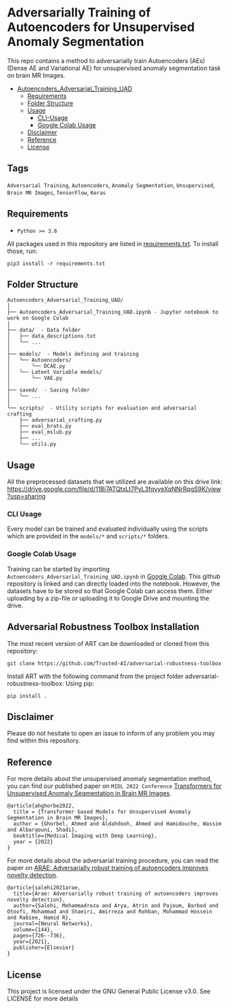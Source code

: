 # Adversarially Training of Autoencoders for Unsupervised Anomaly Segmentation 

This repo contains a method to adversarially train Autoencoders (AEs) (Dense AE and Variational AE) for unsupervised anomaly segmentation task on brain MR Images.

* [Autoencoders_Adversarial_Training_UAD](#Autoencoders_Adversarial_Training_UAD)
  * [Requirements](#requirements)
  * [Folder Structure](#folder-structure)
  * [Usage](#usage)
      * [CLI-Usage](#cli-usage)
      * [Google Colab Usage](#google-colab-usage)
  * [Disclaimer](#disclaimer)
  * [Reference](#reference)
  * [License](#license)
    
<!-- /code_chunk_output -->


## Tags
<code>Adversarial Training</code>, <code>Autoencoders</code>, <code>Anomaly Segmentation</code>, <code>Unsupervised</code>, <code>Brain MR Images</code>, <code>TensorFlow</code>, <code>Keras</code>

## Requirements
* <code>Python >= 3.6</code>

All packages used in this repository are listed in [requirements.txt](https://github.com/ahmedgh970/Autoencoders_Adversarial_Training_UAD/requirements.txt).
To install those, run:
```
pip3 install -r requirements.txt
```

## Folder Structure
  ```
  Autoencoders_Adversarial_Training_UAD/
  │
  ├── Autoencoders_Adversarial_Training_UAD.ipynb - Jupyter notebook to work on Google Colab
  │
  ├── data/  - Data folder
  │   ├── data_descriptions.txt
  │   └── ...
  │
  ├── models/  - Models defining and training
  │   └── Autoencoders/
  │       └── DCAE.py
  │   └── Latent Variable models/
  │       └── VAE.py
  │
  ├── saved/  - Saving folder
  │   └── ...
  │
  └── scripts/  - Utility scripts for evaluation and adversarial crafting
      ├── adversarial_crafting.py
      ├── eval_brats.py
      ├── eval_mslub.py
      ├── ...
      └── utils.py
  ```


## Usage
All the preprocessed datasets that we utilized are available on this drive link: https://drive.google.com/file/d/11Bj7ATQtxLt7PyL3fqyyeXqNNrRqgS9K/view?usp=sharing

### CLI Usage
Every model can be trained and evaluated individually using the scripts which are provided in the `models/*` and `scripts/*` folders.

### Google Colab Usage
Training can be started by importing `Autoencoders_Adversarial_Training_UAD.ipynb` in [Google Colab](http://colab.research.google.com).
This github repository is linked and can directly loaded into the notebook. However, the datasets have to be stored so that Google Colab can access them. 
Either uploading by a zip-file or uploading it to Google Drive and mounting the drive.

## Adversarial Robustness Toolbox Installation
The most recent version of ART can be downloaded or cloned from this repository:
```
git clone https://github.com/Trusted-AI/adversarial-robustness-toolbox
```
Install ART with the following command from the project folder adversarial-robustness-toolbox:
Using pip:
```
pip install .
```

## Disclaimer
Please do not hesitate to open an issue to inform of any problem you may find within this repository.


## Reference
For more details about the unsupervised anomaly segmentation method, you can find our published paper on `MIDL 2022 Conference` [Transformers for Unsupervised Anomaly Segmentation in Brain MR Images](https://openreview.net/forum?id=B_3vXI3Tcz&referrer=%5BAuthor%20Console%5D(%2Fgroup%3Fid%3DMIDL.io%2F2022%2FConference%2FAuthors%23your-submissions)). 
```
@article{ahghorbe2022,
  title = {Transformer based Models for Unsupervised Anomaly Segmentation in Brain MR Images},
  author = {Ghorbel, Ahmed and Aldahdooh, Ahmed and Hamidouche, Wassim and Albarqouni, Shadi},
  booktitle={Medical Imaging with Deep Learning},
  year = {2022}
}
```


For more details about the adversarial training procedure, you can read the paper on [ARAE: Adversarially robust training of autoencoders improves novelty detection](https://www.sciencedirect.com/science/article/pii/S0893608021003646).
```
@article{salehi2021arae,
  title={Arae: Adversarially robust training of autoencoders improves novelty detection},
  author={Salehi, Mohammadreza and Arya, Atrin and Pajoum, Barbod and Otoofi, Mohammad and Shaeiri, Amirreza and Rohban, Mohammad Hossein and Rabiee, Hamid R},
  journal={Neural Networks},
  volume={144},
  pages={726--736},
  year={2021},
  publisher={Elsevier}
}
```


## License
This project is licensed under the GNU General Public License v3.0. See LICENSE for more details
